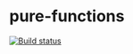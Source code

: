 # pure-functions
[![Build status](https://ci.appveyor.com/api/projects/status/rn7j0y0cdd5ey9mt?svg=true)](https://ci.appveyor.com/project/tomcxa/pure-functions)

